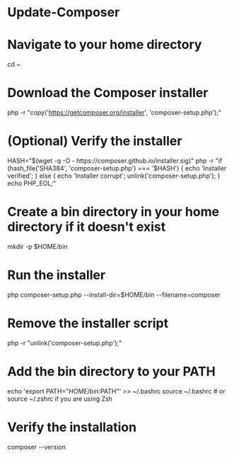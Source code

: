 # Update-Composer

# Navigate to your home directory
cd ~

# Download the Composer installer
php -r "copy('https://getcomposer.org/installer', 'composer-setup.php');"

# (Optional) Verify the installer
HASH="$(wget -q -O - https://composer.github.io/installer.sig)"
php -r "if (hash_file('SHA384', 'composer-setup.php') === '$HASH') { echo 'Installer verified'; } else { echo 'Installer corrupt'; unlink('composer-setup.php'); } echo PHP_EOL;"

# Create a bin directory in your home directory if it doesn't exist
mkdir -p $HOME/bin

# Run the installer
php composer-setup.php --install-dir=$HOME/bin --filename=composer

# Remove the installer script
php -r "unlink('composer-setup.php');"

# Add the bin directory to your PATH
echo 'export PATH="$HOME/bin:$PATH"' >> ~/.bashrc
source ~/.bashrc  # or source ~/.zshrc if you are using Zsh

# Verify the installation
composer --version
